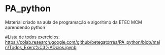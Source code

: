 # PA_python
Material criado na aula de programação e algoritimo da ETEC MCM aprendendo python

#Lista de todos exercícios:
https://colab.research.google.com/github/betegatorres/PA_python/blob/main/Todos_Exerc%C3%ADcios.ipynb
